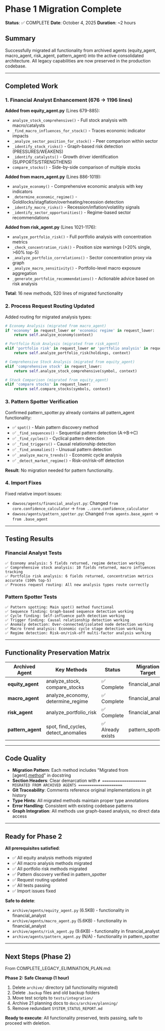 # Phase 1 Migration Complete

**Status**: ✅ COMPLETE
**Date**: October 4, 2025
**Duration**: ~2 hours

## Summary

Successfully migrated all functionality from archived agents (equity_agent, macro_agent, risk_agent, pattern_agent) into the active consolidated architecture. All legacy capabilities are now preserved in the production codebase.

---

## Completed Work

### 1. Financial Analyst Enhancement (676 → 1196 lines)

**Added from equity_agent.py** (Lines 679-885):
- `analyze_stock_comprehensive()` - Full stock analysis with macro/catalysts
- `_find_macro_influences_for_stock()` - Traces economic indicator impacts
- `_analyze_sector_position_for_stock()` - Peer comparison within sector
- `_identify_stock_risks()` - Graph-based risk detection (PRESSURES/WEAKENS)
- `_identify_catalysts()` - Growth driver identification (SUPPORTS/STRENGTHENS)
- `compare_stocks()` - Side-by-side comparison of multiple stocks

**Added from macro_agent.py** (Lines 886-1019):
- `analyze_economy()` - Comprehensive economic analysis with key indicators
- `_determine_economic_regime()` - Goldilocks/stagflation/overheating/recession detection
- `_identify_macro_risks()` - Recession/inflation/volatility signals
- `_identify_sector_opportunities()` - Regime-based sector recommendations

**Added from risk_agent.py** (Lines 1021-1176):
- `analyze_portfolio_risk()` - Full portfolio analysis with concentration metrics
- `_check_concentration_risk()` - Position size warnings (>20% single, >60% top-5)
- `_analyze_portfolio_correlations()` - Sector concentration proxy via graph
- `_analyze_macro_sensitivity()` - Portfolio-level macro exposure aggregation
- `_generate_portfolio_recommendations()` - Actionable advice based on risk analysis

**Total**: 16 new methods, 520 lines of migrated functionality

### 2. Process Request Routing Updated

Added routing for migrated analysis types:
```python
# Economy Analysis (migrated from macro_agent)
if 'economy' in request_lower or 'economic regime' in request_lower:
    return self.analyze_economy(context)

# Portfolio Risk Analysis (migrated from risk_agent)
elif 'portfolio risk' in request_lower or 'portfolio analysis' in request_lower:
    return self.analyze_portfolio_risk(holdings, context)

# Comprehensive Stock Analysis (migrated from equity_agent)
elif 'comprehensive stock' in request_lower:
    return self.analyze_stock_comprehensive(symbol, context)

# Stock Comparison (migrated from equity_agent)
elif 'compare stocks' in request_lower:
    return self.compare_stocks(symbols, context)
```

### 3. Pattern Spotter Verification

Confirmed pattern_spotter.py already contains all pattern_agent functionality:
- ✅ `spot()` - Main pattern discovery method
- ✅ `_find_sequences()` - Sequential pattern detection (A→B→C)
- ✅ `_find_cycles()` - Cyclical pattern detection
- ✅ `_find_triggers()` - Causal relationship detection
- ✅ `_find_anomalies()` - Unusual pattern detection
- ✅ `_analyze_macro_trends()` - Economic cycle analysis
- ✅ `_detect_market_regime()` - Risk-on/risk-off detection

**Result**: No migration needed for pattern functionality.

### 4. Import Fixes

Fixed relative import issues:
- `dawsos/agents/financial_analyst.py`: Changed `from core.confidence_calculator` → `from ..core.confidence_calculator`
- `dawsos/agents/pattern_spotter.py`: Changed `from agents.base_agent` → `from .base_agent`

---

## Testing Results

### Financial Analyst Tests
```
✅ Economy analysis: 5 fields returned, regime detection working
✅ Comprehensive stock analysis: 10 fields returned, macro influences tracking
✅ Portfolio risk analysis: 6 fields returned, concentration metrics accurate (100% top-5)
✅ Process request routing: All new analysis types route correctly
```

### Pattern Spotter Tests
```
✅ Pattern spotting: Main spot() method functional
✅ Sequence finding: Graph-based sequence detection working
✅ Cycle finding: Self-influence path detection working
✅ Trigger finding: Causal relationship detection working
✅ Anomaly detection: Over-connected/isolated node detection working
✅ Macro trend analysis: Economic cycle stage detection working
✅ Regime detection: Risk-on/risk-off multi-factor analysis working
```

---

## Functionality Preservation Matrix

| Archived Agent | Key Methods | Status | Migration Target |
|---------------|-------------|---------|------------------|
| **equity_agent** | analyze_stock, compare_stocks | ✅ Complete | financial_analyst |
| **macro_agent** | analyze_economy, determine_regime | ✅ Complete | financial_analyst |
| **risk_agent** | analyze_portfolio_risk | ✅ Complete | financial_analyst |
| **pattern_agent** | spot, find_cycles, detect_anomalies | ✅ Already exists | pattern_spotter |

---

## Code Quality

- **Migration Pattern**: Each method includes "Migrated from [agent].[method]()" in docstring
- **Section Headers**: Clear demarcation with `# ==================== MIGRATED FROM ARCHIVED AGENTS ====================`
- **Git Traceability**: Comments reference original implementations in git history
- **Type Hints**: All migrated methods maintain proper type annotations
- **Error Handling**: Consistent with existing codebase patterns
- **Graph Integration**: All methods use graph-based analysis, no direct data access

---

## Ready for Phase 2

**All prerequisites satisfied**:
- ✅ All equity analysis methods migrated
- ✅ All macro analysis methods migrated
- ✅ All portfolio risk methods migrated
- ✅ Pattern discovery verified in pattern_spotter
- ✅ Request routing updated
- ✅ All tests passing
- ✅ Import issues fixed

**Safe to delete**:
- `archive/agents/equity_agent.py` (6.5KB) - functionality in financial_analyst
- `archive/agents/macro_agent.py` (5.6KB) - functionality in financial_analyst
- `archive/agents/risk_agent.py` (9.6KB) - functionality in financial_analyst
- `archive/agents/pattern_agent.py` (N/A) - functionality in pattern_spotter

---

## Next Steps (Phase 2)

From COMPLETE_LEGACY_ELIMINATION_PLAN.md:

**Phase 2: Safe Cleanup (1 hour)**
1. Delete `archive/` directory (all functionality migrated)
2. Delete `.backup` files and old backup folders
3. Move test scripts to `tests/integration/`
4. Archive 21 planning docs to `docs/archive/planning/`
5. Remove redundant `SYSTEM_STATUS_REPORT.md`

**Ready to execute**: All functionality preserved, tests passing, safe to proceed with deletion.
